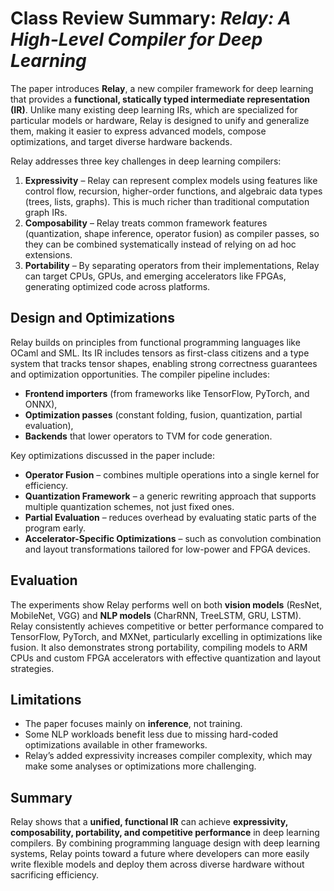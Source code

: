 # Class Review Summary: *Relay: A High-Level Compiler for Deep Learning*

The paper introduces **Relay**, a new compiler framework for deep learning that provides a **functional, statically typed intermediate representation (IR)**. Unlike many existing deep learning IRs, which are specialized for particular models or hardware, Relay is designed to unify and generalize them, making it easier to express advanced models, compose optimizations, and target diverse hardware backends.

Relay addresses three key challenges in deep learning compilers:  

1. **Expressivity** – Relay can represent complex models using features like control flow, recursion, higher-order functions, and algebraic data types (trees, lists, graphs). This is much richer than traditional computation graph IRs.  
2. **Composability** – Relay treats common framework features (quantization, shape inference, operator fusion) as compiler passes, so they can be combined systematically instead of relying on ad hoc extensions.  
3. **Portability** – By separating operators from their implementations, Relay can target CPUs, GPUs, and emerging accelerators like FPGAs, generating optimized code across platforms.  

## Design and Optimizations
Relay builds on principles from functional programming languages like OCaml and SML. Its IR includes tensors as first-class citizens and a type system that tracks tensor shapes, enabling strong correctness guarantees and optimization opportunities. The compiler pipeline includes:  
- **Frontend importers** (from frameworks like TensorFlow, PyTorch, and ONNX),  
- **Optimization passes** (constant folding, fusion, quantization, partial evaluation),  
- **Backends** that lower operators to TVM for code generation.  

Key optimizations discussed in the paper include:  
- **Operator Fusion** – combines multiple operations into a single kernel for efficiency.  
- **Quantization Framework** – a generic rewriting approach that supports multiple quantization schemes, not just fixed ones.  
- **Partial Evaluation** – reduces overhead by evaluating static parts of the program early.  
- **Accelerator-Specific Optimizations** – such as convolution combination and layout transformations tailored for low-power and FPGA devices.  

## Evaluation
The experiments show Relay performs well on both **vision models** (ResNet, MobileNet, VGG) and **NLP models** (CharRNN, TreeLSTM, GRU, LSTM). Relay consistently achieves competitive or better performance compared to TensorFlow, PyTorch, and MXNet, particularly excelling in optimizations like fusion. It also demonstrates strong portability, compiling models to ARM CPUs and custom FPGA accelerators with effective quantization and layout strategies.  

## Limitations
- The paper focuses mainly on **inference**, not training.  
- Some NLP workloads benefit less due to missing hard-coded optimizations available in other frameworks.  
- Relay’s added expressivity increases compiler complexity, which may make some analyses or optimizations more challenging.  

## Summary
Relay shows that a **unified, functional IR** can achieve **expressivity, composability, portability, and competitive performance** in deep learning compilers. By combining programming language design with deep learning systems, Relay points toward a future where developers can more easily write flexible models and deploy them across diverse hardware without sacrificing efficiency.
